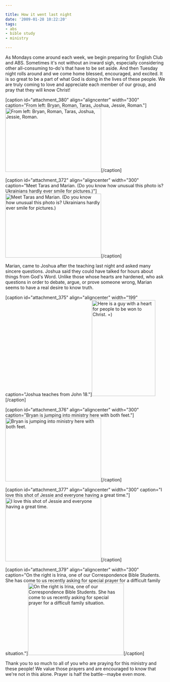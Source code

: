 ```yaml
---

title: How it went last night
date: '2009-01-28 10:22:20'
tags:
- abs
- bible study
- ministry

---
```


<p style="text-align: left;">As Mondays come around each week, we begin preparing for English Club and ABS. Sometimes it's not without an inward sigh, especially considering other all-consuming to-do's that have to be set aside. And then Tuesday night rolls around and we come home blessed, encouraged, and excited. It is so great to be a part of what God is doing in the lives of these people. We are truly coming to love and appreciate each member of our group, and pray that they will know Christ!</p>


[caption id="attachment_380" align="aligncenter" width="300" caption="From left: Bryan, Roman, Taras, Joshua, Jessie, Roman."]<a href="//d21yo20tm8bmc2.cloudfront.net/2009/01/cimg3479.jpg"><img class="size-medium wp-image-380" title="Click to enlarge" src="//d21yo20tm8bmc2.cloudfront.net/2009/01/cimg3479-300x200.jpg" alt="From left: Bryan, Roman, Taras, Joshua, Jessie, Roman." width="300" height="200" /></a>[/caption]

[caption id="attachment_372" align="aligncenter" width="300" caption="Meet Taras and Marian. (Do you know how unusual this photo is? Ukrainians hardly ever smile for pictures.)"]<a href="//d21yo20tm8bmc2.cloudfront.net/2009/01/cimg3461.jpg"><img class="size-medium wp-image-372" title="Click to enlarge" src="//d21yo20tm8bmc2.cloudfront.net/2009/01/cimg3461-300x200.jpg" alt="Meet Taras and Marian. (Do you know how unusual this photo is? Ukrainians hardly ever smile for pictures.)" width="300" height="200" /></a>[/caption]

<!--more-->Marian, came to Joshua after the teaching last night and asked many sincere questions. Joshua said they could have talked for hours about things from God's Word. Unlike those whose hearts are hardened, who ask questions in order to debate, argue, or prove someone wrong, Marian seems to have a real desire to know truth.

[caption id="attachment_375" align="aligncenter" width="199" caption="Joshua teaches from John 18."]<a href="//d21yo20tm8bmc2.cloudfront.net/2009/01/cimg3470.jpg"><img class="size-medium wp-image-375" title="cimg3470" src="//d21yo20tm8bmc2.cloudfront.net/2009/01/cimg3470-199x300.jpg" alt="Here is a guy with a heart for people to be won to Christ. =)" width="199" height="300" /></a>[/caption]

[caption id="attachment_376" align="aligncenter" width="300" caption="Bryan is jumping into ministry here with both feet."]<a href="//d21yo20tm8bmc2.cloudfront.net/2009/01/cimg3462.jpg"><img class="size-medium wp-image-376" title="cimg3462" src="//d21yo20tm8bmc2.cloudfront.net/2009/01/cimg3462-300x199.jpg" alt="Bryan is jumping into ministry here with both feet." width="300" height="199" /></a>[/caption]

[caption id="attachment_377" align="aligncenter" width="300" caption="I love this shot of Jessie and everyone having a great time."]<a href="//d21yo20tm8bmc2.cloudfront.net/2009/01/cimg3473.jpg"><img class="size-medium wp-image-377" title="cimg3473" src="//d21yo20tm8bmc2.cloudfront.net/2009/01/cimg3473-300x199.jpg" alt="I love this shot of Jessie and everyone having a great time." width="300" height="199" /></a>[/caption]

[caption id="attachment_379" align="aligncenter" width="300" caption="On the right is Irina, one of our Correspondence Bible Students. She has come to us recently asking for special prayer for a difficult family situation."]<a href="//d21yo20tm8bmc2.cloudfront.net/2009/01/cimg3480-1.jpg"><img class="size-medium wp-image-379" title="cimg3480-1" src="//d21yo20tm8bmc2.cloudfront.net/2009/01/cimg3480-1-300x225.jpg" alt="On the right is Irina, one of our Correspondence Bible Students. She has come to us recently asking for special prayer for a difficult family situation." width="300" height="225" /></a>[/caption]

Thank you to so much to all of you who are praying for this ministry and these people! We value those prayers and are encouraged to know that we're not in this alone. Prayer is half the battle--maybe even more.
